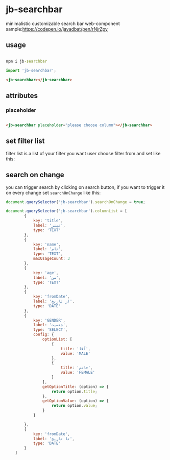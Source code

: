 
# jb-searchbar

minimalistic customizable search bar web-component
sample:<https://codepen.io/javadbat/pen/rNjrZpy>

## usage

```cmd

npm i jb-searchbar

```

```js
import 'jb-searchbar';
```

```html
<jb-searchbar></jb-searchbar>
```

## attributes

### placeholder

```html

<jb-searchbar placeholder="please choose column"></jb-searchbar>

```

## set filter list

filter list is a list of your filter you want user choose filter from and set like this:

## search on change

you can trigger search by clicking on search button, if you want to trigger it on every change set `searchOnChange` like this:

```javascript
document.querySelector('jb-searchbar').searchOnChange = true;
```

```js
document.querySelector('jb-searchbar').columnList = [
        {
            key: 'title',
            label: 'تیتر',
            type: 'TEXT'
        },
        {
            key: 'name',
            label: 'نام',
            type: 'TEXT',
            maxUsageCount: 3
        },
        {
            key: 'age',
            label: 'سن',
            type: 'TEXT'
        },
        {
            key: 'fromDate',
            label: 'از تاریخ',
            type: 'DATE'
        },
        {
            key: 'GENDER',
            label: 'جنسیت',
            type: 'SELECT',
            config: {
                optionList: [
                    {
                        title: 'آقا',
                        value: 'MALE'
                    },
                    {
                        title: 'خانم',
                        value: 'FEMALE'
                    }
                ],
                getOptionTitle: (option) => {
                    return option.title;
                },
                getOptionValue: (option) => {
                    return option.value;
                }
            }

        },
        {
            key: 'fromDate',
            label: 'تا تاریخ',
            type: 'DATE'
        }
    ]
```
